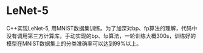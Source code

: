 # LeNet-5
C++实现LeNet-5, 用MNIST数据集训练。为了加深对bp、fp算法的理解，代码中没有调用第三方计算库，手动实现的bp、fp算法，一轮训练大概300s，训练好的模型在MNIST数据集上的分类准确率可以达到99%以上。
